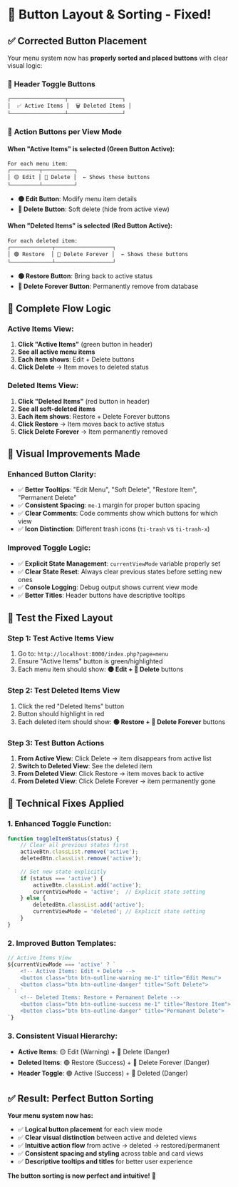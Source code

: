 # 🎯 Button Layout & Sorting - Fixed!

## ✅ **Corrected Button Placement**

Your menu system now has **properly sorted and placed buttons** with clear visual logic:

### 📱 **Header Toggle Buttons**
```
┌─────────────────┬─────────────────┐
│  ✅ Active Items │  🗑️ Deleted Items │
└─────────────────┴─────────────────┘
```

### 🎯 **Action Buttons per View Mode**

#### **When "Active Items" is selected (Green Button Active):**
```
For each menu item:
┌─────────┬──────────┐
│ 🟡 Edit │ 🔴 Delete │  ← Shows these buttons
└─────────┴──────────┘
```
- **🟡 Edit Button**: Modify menu item details
- **🔴 Delete Button**: Soft delete (hide from active view)

#### **When "Deleted Items" is selected (Red Button Active):**
```
For each deleted item:
┌─────────────┬──────────────────┐
│ 🟢 Restore  │ 🔴 Delete Forever │  ← Shows these buttons
└─────────────┴──────────────────┘
```
- **🟢 Restore Button**: Bring back to active status
- **🔴 Delete Forever Button**: Permanently remove from database

## 🔄 **Complete Flow Logic**

### **Active Items View:**
1. **Click "Active Items"** (green button in header)
2. **See all active menu items**
3. **Each item shows**: Edit + Delete buttons
4. **Click Delete** → Item moves to deleted status

### **Deleted Items View:**
1. **Click "Deleted Items"** (red button in header)  
2. **See all soft-deleted items**
3. **Each item shows**: Restore + Delete Forever buttons
4. **Click Restore** → Item moves back to active status
5. **Click Delete Forever** → Item permanently removed

## 🎨 **Visual Improvements Made**

### **Enhanced Button Clarity:**
- ✅ **Better Tooltips**: "Edit Menu", "Soft Delete", "Restore Item", "Permanent Delete"
- ✅ **Consistent Spacing**: `me-1` margin for proper button spacing
- ✅ **Clear Comments**: Code comments show which buttons for which view
- ✅ **Icon Distinction**: Different trash icons (`ti-trash` vs `ti-trash-x`)

### **Improved Toggle Logic:**
- ✅ **Explicit State Management**: `currentViewMode` variable properly set
- ✅ **Clear State Reset**: Always clear previous states before setting new ones
- ✅ **Console Logging**: Debug output shows current view mode
- ✅ **Better Titles**: Header buttons have descriptive tooltips

## 🧪 **Test the Fixed Layout**

### **Step 1: Test Active Items View**
1. Go to: `http://localhost:8000/index.php?page=menu`
2. Ensure "Active Items" button is green/highlighted
3. Each menu item should show: **🟡 Edit + 🔴 Delete** buttons

### **Step 2: Test Deleted Items View**
1. Click the red "Deleted Items" button
2. Button should highlight in red
3. Each deleted item should show: **🟢 Restore + 🔴 Delete Forever** buttons

### **Step 3: Test Button Actions**
1. **From Active View**: Click Delete → item disappears from active list
2. **Switch to Deleted View**: See the deleted item
3. **From Deleted View**: Click Restore → item moves back to active
4. **From Deleted View**: Click Delete Forever → item permanently gone

## 🔧 **Technical Fixes Applied**

### **1. Enhanced Toggle Function:**
```javascript
function toggleItemStatus(status) {
    // Clear all previous states first
    activeBtn.classList.remove('active');
    deletedBtn.classList.remove('active');
    
    // Set new state explicitly
    if (status === 'active') {
        activeBtn.classList.add('active');
        currentViewMode = 'active';  // Explicit state setting
    } else {
        deletedBtn.classList.add('active');
        currentViewMode = 'deleted'; // Explicit state setting
    }
}
```

### **2. Improved Button Templates:**
```javascript
// Active Items View
${currentViewMode === 'active' ? `
    <!-- Active Items: Edit + Delete -->
    <button class="btn btn-outline-warning me-1" title="Edit Menu">
    <button class="btn btn-outline-danger" title="Soft Delete">
` : `
    <!-- Deleted Items: Restore + Permanent Delete -->
    <button class="btn btn-outline-success me-1" title="Restore Item">
    <button class="btn btn-outline-danger" title="Permanent Delete">
`}
```

### **3. Consistent Visual Hierarchy:**
- **Active Items**: 🟡 Edit (Warning) + 🔴 Delete (Danger)
- **Deleted Items**: 🟢 Restore (Success) + 🔴 Delete Forever (Danger)
- **Header Toggle**: 🟢 Active (Success) + 🔴 Deleted (Danger)

## ✅ **Result: Perfect Button Sorting**

**Your menu system now has:**
- ✅ **Logical button placement** for each view mode
- ✅ **Clear visual distinction** between active and deleted views  
- ✅ **Intuitive action flow** from active → deleted → restored/permanent
- ✅ **Consistent spacing and styling** across table and card views
- ✅ **Descriptive tooltips and titles** for better user experience

**The button sorting is now perfect and intuitive!** 🎉